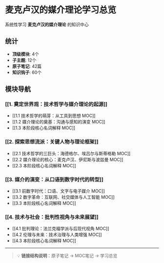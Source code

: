 # 麦克卢汉的媒介理论学习总览

系统性学习 **麦克卢汉的媒介理论** 的知识中心

## 统计

- **顶级模块**: 4个
- **子主题**: 12个
- **原子笔记**: 42篇
- **知识钩子**: 60个

## 模块导航

### [[1. 奠定世界观：技术哲学与媒介理论的起源]]

- [[1.1 技术哲学的萌芽：从工具到思想 MOC]]
- [[1.2 媒介理论的奠基：沟通与感知的演变 MOC]]
- [[1.3 本阶段核心名词解释 MOC]]

### [[2. 探索思想流派：关键人物与理论框架]]

- [[2.1 技术哲学的三巨头：海德格尔、埃吕尔与斯蒂格勒 MOC]]
- [[2.2 媒介理论的核心：麦克卢汉、伊尼斯与波兹曼 MOC]]
- [[2.3 本阶段核心名词解释 MOC]]

### [[3. 媒介的演变：从口语到数字时代的转型]]

- [[3.1 前数字时代：口语、文字与电子媒介 MOC]]
- [[3.2 数字革命：互联网、社交媒体与人工智能 MOC]]
- [[3.3 本阶段核心名词解释 MOC]]

### [[4. 技术与社会：批判性视角与未来展望]]

- [[4.1 批判理论：法兰克福学派与后现代视角 MOC]]
- [[4.2 伦理与未来：技术治理与人类增强 MOC]]
- [[4.3 本阶段核心名词解释 MOC]]

---

> 💡 **链接结构说明**：原子笔记 → MOC笔记 → 学习总览
